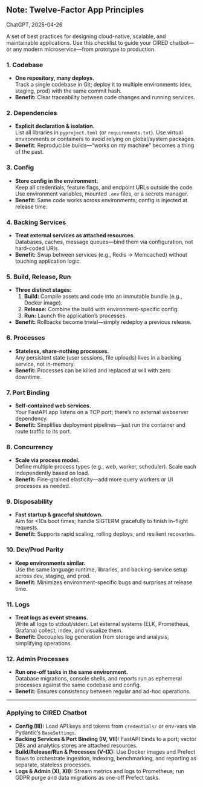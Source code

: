 ## Note: Twelve-Factor App Principles

ChatGPT, 2025-04-26

A set of best practices for designing cloud-native, scalable, and maintainable applications. Use this checklist to guide your CIRED chatbot—or any modern microservice—from prototype to production.

### 1. Codebase
- **One repository, many deploys.**  
  Track a single codebase in Git; deploy it to multiple environments (dev, staging, prod) with the same commit hash.  
- **Benefit:** Clear traceability between code changes and running services.

### 2. Dependencies
- **Explicit declaration & isolation.**  
  List all libraries in `pyproject.toml` (or `requirements.txt`). Use virtual environments or containers to avoid relying on global/system packages.  
- **Benefit:** Reproducible builds—“works on my machine” becomes a thing of the past.

### 3. Config
- **Store config in the environment.**  
  Keep all credentials, feature flags, and endpoint URLs outside the code. Use environment variables, mounted `.env` files, or a secrets manager.  
- **Benefit:** Same code works across environments; config is injected at release time.

### 4. Backing Services
- **Treat external services as attached resources.**  
  Databases, caches, message queues—bind them via configuration, not hard-coded URIs.  
- **Benefit:** Swap between services (e.g., Redis → Memcached) without touching application logic.

### 5. Build, Release, Run
- **Three distinct stages:**
  1. **Build:** Compile assets and code into an immutable bundle (e.g., Docker image).  
  2. **Release:** Combine the build with environment-specific config.  
  3. **Run:** Launch the application’s processes.
- **Benefit:** Rollbacks become trivial—simply redeploy a previous release.

### 6. Processes
- **Stateless, share-nothing processes.**  
  Any persistent state (user sessions, file uploads) lives in a backing service, not in-memory.  
- **Benefit:** Processes can be killed and replaced at will with zero downtime.

### 7. Port Binding
- **Self-contained web services.**  
  Your FastAPI app listens on a TCP port; there’s no external webserver dependency.  
- **Benefit:** Simplifies deployment pipelines—just run the container and route traffic to its port.

### 8. Concurrency
- **Scale via process model.**  
  Define multiple process types (e.g., web, worker, scheduler). Scale each independently based on load.  
- **Benefit:** Fine-grained elasticity—add more query workers or UI processes as needed.

### 9. Disposability
- **Fast startup & graceful shutdown.**  
  Aim for <10s boot times; handle SIGTERM gracefully to finish in-flight requests.  
- **Benefit:** Supports rapid scaling, rolling deploys, and resilient recoveries.

### 10. Dev/Prod Parity
- **Keep environments similar.**  
  Use the same language runtime, libraries, and backing-service setup across dev, staging, and prod.  
- **Benefit:** Minimizes environment-specific bugs and surprises at release time.

### 11. Logs
- **Treat logs as event streams.**  
  Write all logs to stdout/stderr. Let external systems (ELK, Prometheus, Grafana) collect, index, and visualize them.  
- **Benefit:** Decouples log generation from storage and analysis, simplifying operations.

### 12. Admin Processes
- **Run one-off tasks in the same environment.**  
  Database migrations, console shells, and reports run as ephemeral processes against the same codebase and config.  
- **Benefit:** Ensures consistency between regular and ad-hoc operations.

---

### Applying to CIRED Chatbot
- **Config (III):** Load API keys and tokens from `credentials/` or env-vars via Pydantic’s `BaseSettings`.  
- **Backing Services & Port Binding (IV, VII):** FastAPI binds to a port; vector DBs and analytics stores are attached resources.  
- **Build/Release/Run & Processes (V–IX):** Use Docker images and Prefect flows to orchestrate ingestion, indexing, benchmarking, and reporting as separate, stateless processes.  
- **Logs & Admin (XI, XII):** Stream metrics and logs to Prometheus; run GDPR purge and data migrations as one-off Prefect tasks.

